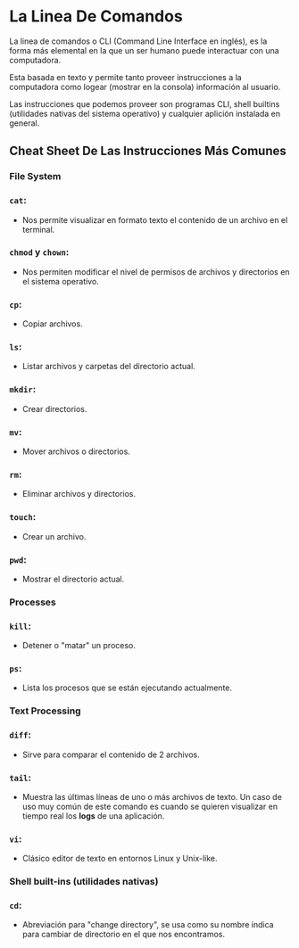 # La Linea De Comandos

La linea de comandos o CLI (Command Line Interface en inglés), es la forma más elemental en la que un ser humano puede interactuar con una computadora.

Esta basada en texto y permite tanto proveer instrucciones a la computadora como logear (mostrar en la consola) información al usuario.

Las instrucciones que podemos proveer son programas CLI, shell builtins (utilidades nativas del sistema operativo) y cualquier aplición instalada en general.

## Cheat Sheet De Las Instrucciones Más Comunes

### File System

### `cat`: 
- Nos permite visualizar en formato texto el contenido de un archivo en el terminal.

### `chmod` y `chown`: 
- Nos permiten modificar el nivel de permisos de archivos y directorios  en el sistema operativo.

### `cp`: 
- Copiar archivos.

### `ls`: 
- Listar archivos y carpetas del directorio actual.

### `mkdir`: 
- Crear directorios.

### `mv`: 
- Mover archivos o directorios.

### `rm`: 
- Eliminar archivos y directorios.

### `touch`: 
- Crear un archivo.

### `pwd`: 
- Mostrar el directorio actual.

### Processes

### `kill`: 
- Detener o "matar" un proceso.

### `ps`: 
- Lista los procesos que se están ejecutando actualmente.

### Text Processing

### `diff`: 
- Sirve para comparar el contenido de 2 archivos.

### `tail`: 
- Muestra las últimas líneas de uno o más archivos de texto. Un caso de uso muy común de este comando es cuando se quieren visualizar en tiempo real los **logs** de una aplicación.

### `vi`: 
- Clásico editor de texto en entornos Linux y Unix-like.

### Shell built-ins (utilidades nativas)

### `cd`: 
- Abreviación para "change directory", se usa como su nombre indica para cambiar de directorio en el que nos encontramos.